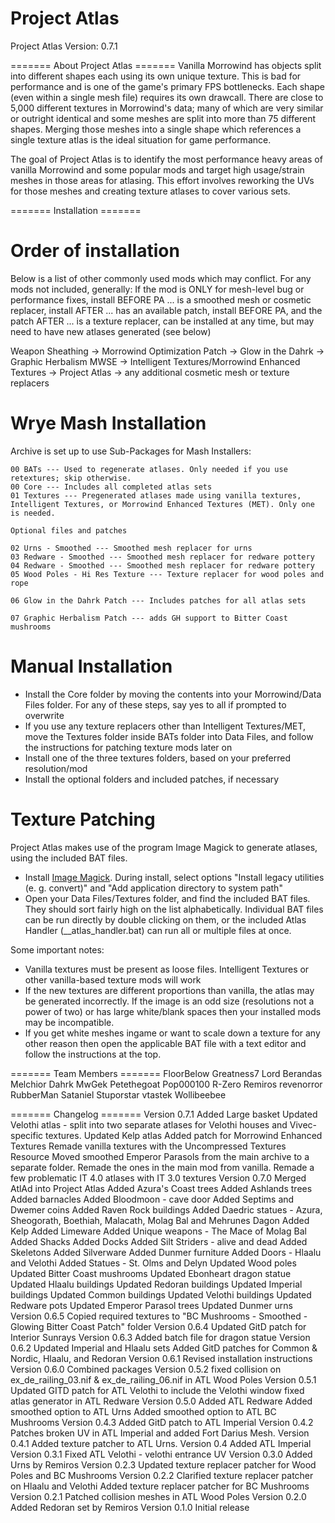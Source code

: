 # Project Atlas

Project Atlas
Version: 0.7.1

======= About Project Atlas  =======
Vanilla Morrowind has objects split into different shapes each using its own unique texture. This is bad for performance and is one of the game's primary FPS bottlenecks. Each shape (even within a single mesh file) requires its own drawcall. There are close to 5,000 different textures in Morrowind's data; many of which are very similar or outright identical and some meshes are split into more than 75 different shapes. Merging those meshes into a single shape which references a single texture atlas is the ideal situation for game performance.

The goal of Project Atlas is to identify the most performance heavy areas of vanilla Morrowind and some popular mods and target high usage/strain meshes in those areas for atlasing. This effort involves reworking the UVs for those meshes and creating texture atlases to cover various sets.

======= Installation =======

Order of
installation
==============

Below is a list of other commonly used mods which may conflict. For any mods not included, generally:
If the mod is ONLY for mesh-level bug or performance fixes, install BEFORE PA
... is a smoothed mesh or cosmetic replacer, install AFTER
... has an available patch, install BEFORE PA, and the patch AFTER
... is a texture replacer, can be installed at any time, but may need to have new atlases generated (see below)

Weapon Sheathing -> Morrowind Optimization Patch -> Glow in the Dahrk -> Graphic Herbalism MWSE -> Intelligent Textures/Morrowind Enhanced Textures -> Project Atlas -> any additional cosmetic mesh or texture replacers

Wrye Mash
Installation
==============

Archive is set up to use Sub-Packages for Mash Installers:

	00 BATs --- Used to regenerate atlases. Only needed if you use retextures; skip otherwise. 
	00 Core --- Includes all completed atlas sets
	01 Textures --- Pregenerated atlases made using vanilla textures, Intelligent Textures, or Morrowind Enhanced Textures (MET). Only one is needed.

	Optional files and patches

	02 Urns - Smoothed --- Smoothed mesh replacer for urns
	03 Redware - Smoothed --- Smoothed mesh replacer for redware pottery
	04 Redware - Smoothed --- Smoothed mesh replacer for redware pottery
	05 Wood Poles - Hi Res Texture --- Texture replacer for wood poles and rope
	
	06 Glow in the Dahrk Patch --- Includes patches for all atlas sets

	07 Graphic Herbalism Patch --- adds GH support to Bitter Coast mushrooms

Manual
Installation
==============

- Install the Core folder by moving the contents into your Morrowind/Data Files folder. For any of these steps, say yes to all if prompted to overwrite
- If you use any texture replacers other than Intelligent Textures/MET, move the Textures folder inside BATs folder into Data Files, and follow the instructions for patching texture mods later on
- Install one of the three textures folders, based on your preferred resolution/mod
- Install the optional folders and included patches, if necessary

Texture 
Patching
==============

Project Atlas makes use of the program Image Magick to generate atlases, using the included BAT files. 

- Install [Image Magick](https://www.imagemagick.org/script/download.php). During install, select options "Install legacy utilities (e. g. convert)" and "Add application directory to system path"
- Open your Data Files/Textures folder, and find the included BAT files. They should sort fairly high on the list alphabetically. Individual BAT files can be run directly by double clicking on them, or the included Atlas Handler (__atlas_handler.bat) can run all or multiple files at once.

Some important notes:
- Vanilla textures must be present as loose files. Intelligent Textures or other vanilla-based texture mods will work
- If the new textures are different proportions than vanilla, the atlas may be generated incorrectly. If the image is an odd size (resolutions not a power of two) or has large white/blank spaces then your installed mods may be incompatible.
- If you get white meshes ingame or want to scale down a texture for any other reason then open the applicable BAT file with a text editor and follow the instructions at the top.

======= Team Members =======
FloorBelow
Greatness7
Lord Berandas
Melchior Dahrk
MwGek
Petethegoat
Pop000100
R-Zero
Remiros
revenorror
RubberMan
Sataniel
Stuporstar
vtastek
Wollibeebee

======= Changelog =======
Version 0.7.1
	Added Large basket 
	Updated Velothi atlas - split into two separate atlases for Velothi houses and Vivec-specific textures. 
	Updated Kelp atlas
	Added patch for Morrowind Enhanced Textures
	Remade vanilla textures with the Uncompressed Textures Resource
	Moved smoothed Emperor Parasols from the main archive to a separate folder. Remade the ones in the main mod from vanilla.
	Remade a few problematic IT 4.0 atlases with IT 3.0 textures
Version 0.7.0
	Merged AtlAd into Project Atlas
	Added Azura's Coast trees
	Added Ashlands trees
	Added barnacles
	Added Bloodmoon - cave door
	Added Septims and Dwemer coins
	Added Raven Rock buildings
	Added Daedric statues - Azura, Sheogorath, Boethiah, Malacath, Molag Bal and Mehrunes Dagon
	Added Kelp
	Added Limeware
	Added Unique weapons - The Mace of Molag Bal
	Added Shacks
	Added Docks
	Added Silt Striders - alive and dead
	Added Skeletons
	Added Silverware
	Added Dunmer furniture
	Added Doors - Hlaalu and Velothi
	Added Statues - St. Olms and Delyn
	Updated Wood poles
	Updated Bitter Coast mushrooms
	Updated Ebonheart dragon statue
	Updated Hlaalu buildings
	Updated Redoran buildings
	Updated Imperial buildings
	Updated Common buildings
	Updated Velothi buildings
	Updated Redware pots
	Updated Emperor Parasol trees
	Updated Dunmer urns
Version 0.6.5
	Copied required textures to "BC Mushrooms - Smoothed - Glowing Bitter Coast Patch" folder
Version 0.6.4
	Updated GitD patch for Interior Sunrays
Version 0.6.3
	Added batch file for dragon statue
Version 0.6.2
	Updated Imperial and Hlaalu sets
	Added GitD patches for Common & Nordic, Hlaalu, and Redoran
Version 0.6.1
	Revised installation instructions
Version 0.6.0
	Combined packages
Version 0.5.2
	fixed collision on ex_de_railing_03.nif & ex_de_railing_06.nif in ATL Wood Poles
Version 0.5.1
	Updated GITD patch for ATL Velothi to include the Velothi window
	fixed atlas generator in ATL Redware
Version 0.5.0
	Added ATL Redware
	Added smoothed option to ATL Urns
	Added smoothed option to ATL BC Mushrooms
Version 0.4.3
	Added GitD patch to ATL Imperial
Version 0.4.2
	Patches broken UV in ATL Imperial and added Fort Darius Mesh.
Version 0.4.1
	Added texture patcher to ATL Urns.
Version 0.4
	Added ATL Imperial
Version 0.3.1
	Fixed ATL Velothi - velothi entrance UV
Version 0.3.0
	Added Urns by Remiros
Version 0.2.3
	Updated texture replacer patcher for Wood Poles and BC Mushrooms
Version 0.2.2
	Clarified texture replacer patcher on Hlaalu and Velothi
	Added texture replacer patcher for BC Mushrooms
Version 0.2.1
	Patched collision meshes in ATL Wood Poles
Version 0.2.0
	Added Redoran set by Remiros
Version 0.1.0
	Initial release